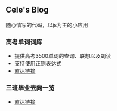 ## Cele's Blog     
随心情写的代码，以js为主的小应用    
### 高考单词词库   
- 提供高考3500单词的查询、联想以及朗读      
- 支持使用正则表达式   
- [直达链接](https://celeslime.github.io/3500/)  
### 三班毕业去向一览         
- [直达链接](https://celeslime.github.io/class-tri/)  
